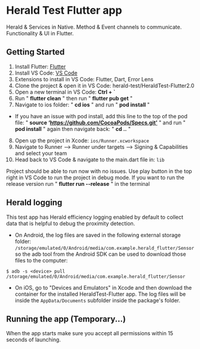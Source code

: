# Herald Test Flutter app

Herald & Services in Native. Method & Event channels to communicate. Functionality & UI in Flutter.

## Getting Started

1. Install Flutter: [Flutter](https://docs.flutter.dev/get-started/install)
2. Install VS Code: [VS Code](https://code.visualstudio.com/download)
3. Extensions to install in VS Code: Flutter, Dart, Error Lens
4. Clone the project & open it in VS Code: herald-test/HeraldTest-Flutter2.0
5. Open a new terminal in VS Code: **Ctrl + `**
6. Run " **flutter clean** " then run " **flutter pub get** "
7. Navigate to ios folder: " **cd ios** " and run " **pod install** "
- If you have an issue with pod install, add this line to the top of the pod file: " **source ‘https://github.com/CocoaPods/Specs.git’** " and run " **pod install** " again then navigate back: " **cd ..** "

8. Open up the project in Xcode: ```ios/Runner.xcworkspace```
9. Navigate to Runner --> Runner under targets --> Signing & Capabilities and select your team
10. Head back to VS Code & navigate to the main.dart file in: ```lib```

Project should be able to run now with no issues. Use play button in the top right in VS Code to run the project in debug mode. If you want to run the release version run " **flutter run --release** " in the terminal

## Herald logging

This test app has Herald efficiency logging enabled by default to collect data that is helpful to debug the proximity detection.

* On Android, the log files are saved in the following external storage folder: ```/storage/emulated/0/Android/media/com.example.herald_flutter/Sensor``` so the adb tool from the Android SDK can be used to download those files to the computer:

```$ adb -s <device> pull /storage/emulated/0/Android/media/com.example.herald_flutter/Sensor```

* On iOS, go to "Devices and Emulators" in Xcode and then download the container for the installed HeraldTest-Flutter app. The log files will be inside the ```AppData/Documents``` subfolder inside the package's folder. 

## Running the app (Temporary...)

When the app starts make sure you accept all permissions within 15 seconds of launching.